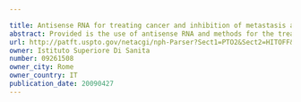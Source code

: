 ```yaml
---

title: Antisense RNA for treating cancer and inhibition of metastasis and vectors for antisense sequestration
abstract: Provided is the use of antisense RNA and methods for the treatment, diagnosis and prophylaxis of cancer comprising administering said antisense RNA, particularly miRs 15 and 16 to a patient in need thereof.
url: http://patft.uspto.gov/netacgi/nph-Parser?Sect1=PTO2&Sect2=HITOFF&p=1&u=%2Fnetahtml%2FPTO%2Fsearch-adv.htm&r=1&f=G&l=50&d=PALL&S1=09261508&OS=09261508&RS=09261508
owner: Istituto Superiore Di Sanita
number: 09261508
owner_city: Rome
owner_country: IT
publication_date: 20090427
---
```

